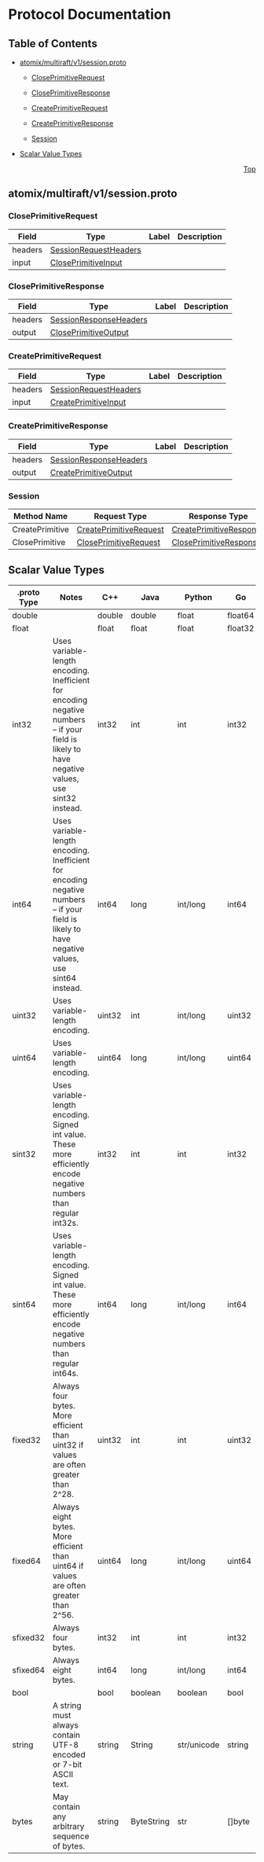 # Protocol Documentation
<a name="top"></a>

## Table of Contents

- [atomix/multiraft/v1/session.proto](#atomix_multiraft_v1_session-proto)
    - [ClosePrimitiveRequest](#atomix-multiraft-v1-ClosePrimitiveRequest)
    - [ClosePrimitiveResponse](#atomix-multiraft-v1-ClosePrimitiveResponse)
    - [CreatePrimitiveRequest](#atomix-multiraft-v1-CreatePrimitiveRequest)
    - [CreatePrimitiveResponse](#atomix-multiraft-v1-CreatePrimitiveResponse)
  
    - [Session](#atomix-multiraft-v1-Session)
  
- [Scalar Value Types](#scalar-value-types)



<a name="atomix_multiraft_v1_session-proto"></a>
<p align="right"><a href="#top">Top</a></p>

## atomix/multiraft/v1/session.proto



<a name="atomix-multiraft-v1-ClosePrimitiveRequest"></a>

### ClosePrimitiveRequest



| Field | Type | Label | Description |
| ----- | ---- | ----- | ----------- |
| headers | [SessionRequestHeaders](#atomix-multiraft-v1-SessionRequestHeaders) |  |  |
| input | [ClosePrimitiveInput](#atomix-multiraft-v1-ClosePrimitiveInput) |  |  |






<a name="atomix-multiraft-v1-ClosePrimitiveResponse"></a>

### ClosePrimitiveResponse



| Field | Type | Label | Description |
| ----- | ---- | ----- | ----------- |
| headers | [SessionResponseHeaders](#atomix-multiraft-v1-SessionResponseHeaders) |  |  |
| output | [ClosePrimitiveOutput](#atomix-multiraft-v1-ClosePrimitiveOutput) |  |  |






<a name="atomix-multiraft-v1-CreatePrimitiveRequest"></a>

### CreatePrimitiveRequest



| Field | Type | Label | Description |
| ----- | ---- | ----- | ----------- |
| headers | [SessionRequestHeaders](#atomix-multiraft-v1-SessionRequestHeaders) |  |  |
| input | [CreatePrimitiveInput](#atomix-multiraft-v1-CreatePrimitiveInput) |  |  |






<a name="atomix-multiraft-v1-CreatePrimitiveResponse"></a>

### CreatePrimitiveResponse



| Field | Type | Label | Description |
| ----- | ---- | ----- | ----------- |
| headers | [SessionResponseHeaders](#atomix-multiraft-v1-SessionResponseHeaders) |  |  |
| output | [CreatePrimitiveOutput](#atomix-multiraft-v1-CreatePrimitiveOutput) |  |  |





 

 

 


<a name="atomix-multiraft-v1-Session"></a>

### Session


| Method Name | Request Type | Response Type | Description |
| ----------- | ------------ | ------------- | ------------|
| CreatePrimitive | [CreatePrimitiveRequest](#atomix-multiraft-v1-CreatePrimitiveRequest) | [CreatePrimitiveResponse](#atomix-multiraft-v1-CreatePrimitiveResponse) |  |
| ClosePrimitive | [ClosePrimitiveRequest](#atomix-multiraft-v1-ClosePrimitiveRequest) | [ClosePrimitiveResponse](#atomix-multiraft-v1-ClosePrimitiveResponse) |  |

 



## Scalar Value Types

| .proto Type | Notes | C++ | Java | Python | Go | C# | PHP | Ruby |
| ----------- | ----- | --- | ---- | ------ | -- | -- | --- | ---- |
| <a name="double" /> double |  | double | double | float | float64 | double | float | Float |
| <a name="float" /> float |  | float | float | float | float32 | float | float | Float |
| <a name="int32" /> int32 | Uses variable-length encoding. Inefficient for encoding negative numbers – if your field is likely to have negative values, use sint32 instead. | int32 | int | int | int32 | int | integer | Bignum or Fixnum (as required) |
| <a name="int64" /> int64 | Uses variable-length encoding. Inefficient for encoding negative numbers – if your field is likely to have negative values, use sint64 instead. | int64 | long | int/long | int64 | long | integer/string | Bignum |
| <a name="uint32" /> uint32 | Uses variable-length encoding. | uint32 | int | int/long | uint32 | uint | integer | Bignum or Fixnum (as required) |
| <a name="uint64" /> uint64 | Uses variable-length encoding. | uint64 | long | int/long | uint64 | ulong | integer/string | Bignum or Fixnum (as required) |
| <a name="sint32" /> sint32 | Uses variable-length encoding. Signed int value. These more efficiently encode negative numbers than regular int32s. | int32 | int | int | int32 | int | integer | Bignum or Fixnum (as required) |
| <a name="sint64" /> sint64 | Uses variable-length encoding. Signed int value. These more efficiently encode negative numbers than regular int64s. | int64 | long | int/long | int64 | long | integer/string | Bignum |
| <a name="fixed32" /> fixed32 | Always four bytes. More efficient than uint32 if values are often greater than 2^28. | uint32 | int | int | uint32 | uint | integer | Bignum or Fixnum (as required) |
| <a name="fixed64" /> fixed64 | Always eight bytes. More efficient than uint64 if values are often greater than 2^56. | uint64 | long | int/long | uint64 | ulong | integer/string | Bignum |
| <a name="sfixed32" /> sfixed32 | Always four bytes. | int32 | int | int | int32 | int | integer | Bignum or Fixnum (as required) |
| <a name="sfixed64" /> sfixed64 | Always eight bytes. | int64 | long | int/long | int64 | long | integer/string | Bignum |
| <a name="bool" /> bool |  | bool | boolean | boolean | bool | bool | boolean | TrueClass/FalseClass |
| <a name="string" /> string | A string must always contain UTF-8 encoded or 7-bit ASCII text. | string | String | str/unicode | string | string | string | String (UTF-8) |
| <a name="bytes" /> bytes | May contain any arbitrary sequence of bytes. | string | ByteString | str | []byte | ByteString | string | String (ASCII-8BIT) |

